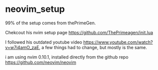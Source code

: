 # neovim_setup

99% of the setup comes from thePrimeGen.

Chekcout his nvim setup page https://github.com/ThePrimeagen/init.lua

I followed his outdated youtube video https://www.youtube.com/watch?v=w7i4amO_zaE, a few things had to change, but mostly is the same.

i am using nvim 0.10.1, installed directly from the github repo https://github.com/neovim/neovim
